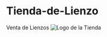 # Tienda-de-Lienzo
Venta de Lienzos
![Logo de la Tienda](<img width="1024" height="1024" alt="lienzos" src="https://github.com/user-attachments/assets/7eb4f219-582e-4427-8926-da53ed29d9e5" />
)
